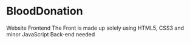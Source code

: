 # BloodDonation
Website Frontend
The Front is made up solely using HTML5, CSS3 and minor JavaScript
Back-end needed

